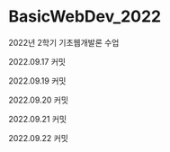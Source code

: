 # BasicWebDev_2022

2022년 2학기 기초웹개발론 수업



2022.09.17 커밋

2022.09.19 커밋

2022.09.20 커밋

2022.09.21 커밋

2022.09.22 커밋

